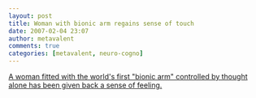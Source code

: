 ```yaml
---
layout: post
title: Woman with bionic arm regains sense of touch
date: 2007-02-04 23:07
author: metavalent
comments: true
categories: [metavalent, neuro-cogno]
---
```

<a href="http://www.telegraph.co.uk/news/main.jhtml?xml=/news/2007/02/02/warm02.xml">A woman fitted with the world's first "bionic arm" controlled by thought alone has been given back a sense of feeling.</a>
